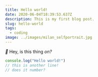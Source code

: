 ```yaml
---
title: Hello world!
date: 2020-06-04T18:39:53.637Z
description: This is my first blog post.
slug: hello-world
tags:
  - coding
image: ../images/milan_selfportrait.jpg
---
```


_🎤_ Hey, is this thing _on?_

```js
console.log("Hello world!")
// this is another line!
// does it number?
```
